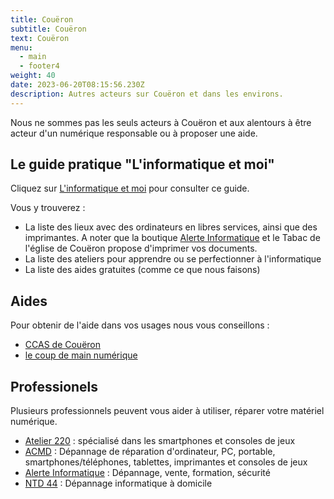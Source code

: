 ```yaml
---
title: Couëron
subtitle: Couëron
text: Couëron
menu:
  - main
  - footer4
weight: 40
date: 2023-06-20T08:15:56.230Z
description: Autres acteurs sur Couëron et dans les environs.
---
```

  
Nous ne sommes pas les seuls acteurs à Couëron et aux alentours à être acteur d'un numérique responsable ou à proposer une aide.

## Le guide pratique "L'informatique et moi"

Cliquez sur [L'informatique et moi](https://www.calameo.com/read/001188660b6ad7b8867d7?page=1) pour consulter ce guide.

Vous y trouverez :
* La liste des lieux avec des ordinateurs en libres services, ainsi que des imprimantes. A noter que la boutique [Alerte Informatique](https://alerteinfo.com/) et le Tabac de l'église de Couëron propose d'imprimer vos documents.
* La liste des ateliers pour apprendre ou se perfectionner à l'informatique
* La liste des aides gratuites (comme ce que nous faisons)

## Aides

Pour obtenir de l'aide dans vos usages nous vous conseillons :
* [CCAS de Couëron](https://www.ville-coueron.fr/solidarites/centre-communal-daction-sociale/)
* [le coup de main numérique](https://le-coup-de-main-numerique.org/)

## Professionels

Plusieurs professionnels peuvent vous aider à utiliser, réparer votre matériel numérique.

* [Atelier 220](https://latelier-220.odoo.com/) : spécialisé dans les smartphones et consoles de jeux
* [ACMD](https://www.acmd.net/) : Dépannage de réparation d'ordinateur, PC, portable, smartphones/téléphones, tablettes, imprimantes et consoles de jeux
* [Alerte Informatique](https://alerteinfo.com/) : Dépannage, vente, formation, sécurité
* [NTD 44](https://www.ntd44.fr/) : Dépannage informatique à domicile